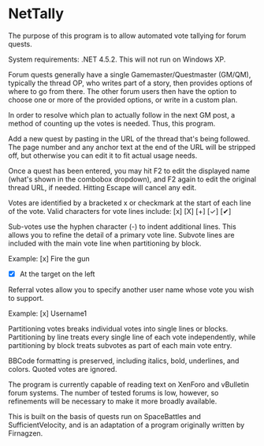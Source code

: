 # NetTally
The purpose of this program is to allow automated vote tallying for forum quests.

System requirements: .NET 4.5.2.  This will not run on Windows XP.

Forum quests generally have a single Gamemaster/Questmaster (GM/QM), typically the thread OP, who writes part of a story, then provides options of where to go from there.  The other forum users then have the option to choose one or more of the provided options, or write in a custom plan.

In order to resolve which plan to actually follow in the next GM post, a method of counting up the votes is needed. Thus, this program.

Add a new quest by pasting in the URL of the thread that's being followed.  The page number and any anchor text at the end of the URL will be stripped off, but otherwise you can edit it to fit actual usage needs.

Once a quest has been entered, you may hit F2 to edit the displayed name (what's shown in the combobox dropdown), and F2 again to edit the original thread URL, if needed.  Hitting Escape will cancel any edit.

Votes are identified by a bracketed x or checkmark at the start of each line of the vote.  Valid characters for vote lines include: [x] [X] [+] [✓] [✔]

Sub-votes use the hyphen character (-) to indent additional lines.  This allows you to refine the detail of a primary vote line.  Subvote lines are included with the main vote line when partitioning by block.

Example:
[x] Fire the gun
-[x] At the target on the left

Referral votes allow you to specify another user name whose vote you wish to support.

Example:
[x] Username1

Partitioning votes breaks individual votes into single lines or blocks.  Partitioning by line treats every single line of each vote independently, while partitioning by block treats subvotes as part of each main vote entry.

BBCode formatting is preserved, including italics, bold, underlines, and colors.  Quoted votes are ignored.

The program is currently capable of reading text on XenForo and vBulletin forum systems.  The number of tested forums is low, however, so refinements will be necessary to make it more broadly available.

This is built on the basis of quests run on SpaceBattles and SufficientVelocity, and is an adaptation of a program originally written by Firnagzen.

